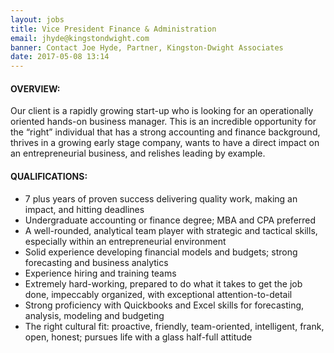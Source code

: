 ```yaml
---
layout: jobs
title: Vice President Finance & Administration
email: jhyde@kingstondwight.com
banner: Contact Joe Hyde, Partner, Kingston-Dwight Associates
date: 2017-05-08 13:14
---
```


#### OVERVIEW:

Our client is a rapidly growing start-up who is looking for an operationally oriented hands-on business manager. This is an incredible opportunity for the “right” individual that has a strong accounting and finance background, thrives in a growing early stage company, wants to have a direct impact on an entrepreneurial business, and relishes leading by example. 

#### QUALIFICATIONS:

- 7 plus years of proven success delivering quality work, making an impact, and hitting deadlines
- Undergraduate accounting or finance degree; MBA and CPA preferred
- A well-rounded, analytical team player with  strategic and tactical skills, especially within an entrepreneurial environment 
- Solid experience developing financial models and budgets; strong forecasting and business analytics 
- Experience hiring and training teams
- Extremely hard-working, prepared to do what it takes to get the job done, impeccably organized, with exceptional attention-to-detail 
- Strong proficiency with Quickbooks and Excel skills for forecasting, analysis, modeling and budgeting 
- The right cultural fit: proactive, friendly, team-oriented, intelligent, frank, open, honest; pursues life with a glass half-full attitude 
